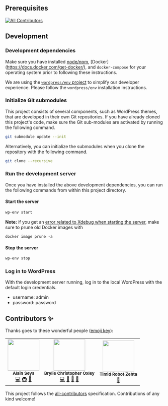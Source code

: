 ## Prerequisites
<!-- ALL-CONTRIBUTORS-BADGE:START - Do not remove or modify this section -->
[![All Contributors](https://img.shields.io/badge/all_contributors-3-orange.svg?style=flat-square)](#contributors-)
<!-- ALL-CONTRIBUTORS-BADGE:END -->

## Development

### Development dependencies
Make sure you have installed [node/npm](https://docs.npmjs.com/downloading-and-installing-node-js-and-npm), [Docker]
(https://docs.docker.com/get-docker/), and `docker-compose` for your operating system prior to following these instructions.

We are using the [`wordpress/env` project](https://developer.wordpress.org/block-editor/reference-guides/packages/packages-env/) to simplify our developer experience. Please follow the `wordpress/env` installation instructions.


### Initialize Git submodules

This project consists of several components, such as WordPress themes, that are developed in their own Git repositories. If you have already cloned this project's code, make sure the Git sub-modules are activated by running the following command.

```sh
git submodule update --init
```

Alternatively, you can initialize the submodules when you clone the repository with the following command.

```sh
git clone --recursive
```

### Run the development server

Once you have installed the above development dependencies, you can run the following commands from within this project directory.

#### Start the server

```sh
wp-env start
```

**Note:** if you get an [error related to Xdebug when starting the server](https://github.com/WordPress/gutenberg/issues/34320), make sure to prune old Docker images with

```
docker image prune -a
```

#### Stop the server

```sh
wp-env stop
```

### Log in to WordPress

With the development server running, log in to the local WordPress with the default login credentials.

- username: admin
- password: password

## Contributors ✨

Thanks goes to these wonderful people ([emoji key](https://allcontributors.org/docs/en/emoji-key)):

<!-- ALL-CONTRIBUTORS-LIST:START - Do not remove or modify this section -->
<!-- prettier-ignore-start -->
<!-- markdownlint-disable -->
<table>
  <tr>
    <td align="center"><a href="http://www.epacking.be"><img src="https://avatars.githubusercontent.com/u/19891785?v=4?s=100" width="100px;" alt=""/><br /><sub><b>Alain Seys</b></sub></a><br /><a href="https://github.com/creativecommons/project_creativecommons.org/commits?author=alainseys" title="Code">💻</a> <a href="#infra-alainseys" title="Infrastructure (Hosting, Build-Tools, etc)">🚇</a> <a href="https://github.com/creativecommons/project_creativecommons.org/commits?author=alainseys" title="Documentation">📖</a></td>
    <td align="center"><a href="http://linkedin.com/in/brylie-christopher-oxley/"><img src="https://avatars.githubusercontent.com/u/17307?v=4?s=100" width="100px;" alt=""/><br /><sub><b>Brylie Christopher Oxley</b></sub></a><br /><a href="https://github.com/creativecommons/project_creativecommons.org/commits?author=brylie" title="Code">💻</a> <a href="https://github.com/creativecommons/project_creativecommons.org/pulls?q=is%3Apr+reviewed-by%3Abrylie" title="Reviewed Pull Requests">👀</a> <a href="https://github.com/creativecommons/project_creativecommons.org/issues?q=author%3Abrylie" title="Bug reports">🐛</a> <a href="https://github.com/creativecommons/project_creativecommons.org/commits?author=brylie" title="Documentation">📖</a></td>
    <td align="center"><a href="https://zehta.me/"><img src="https://avatars.githubusercontent.com/u/691322?v=4?s=100" width="100px;" alt=""/><br /><sub><b>Timid Robot Zehta</b></sub></a><br /><a href="https://github.com/creativecommons/project_creativecommons.org/pulls?q=is%3Apr+reviewed-by%3ATimidRobot" title="Reviewed Pull Requests">👀</a></td>
  </tr>
</table>

<!-- markdownlint-restore -->
<!-- prettier-ignore-end -->

<!-- ALL-CONTRIBUTORS-LIST:END -->

This project follows the [all-contributors](https://github.com/all-contributors/all-contributors) specification. Contributions of any kind welcome!
